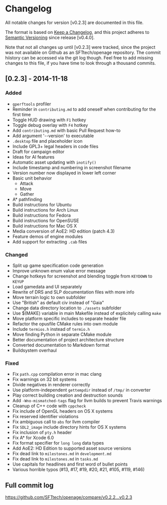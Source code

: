 # Changelog
All notable changes for version [v0.2.3] are documented in this file.

The format is based on [Keep a Changelog](https://keepachangelog.com/en/1.0.0/),
and this project adheres to [Semantic Versioning](https://semver.org/spec/v2.0.0.html) since release [v0.4.0].

Note that not all changes up until [v0.2.3] were tracked, since the project was not available on Github as an SFTtech/openage repository. The commit hiistory can be accessed via the git log though. Feel free to add missing changes to this file, if you have time to look through a thousand commits.

## [0.2.3] - 2014-11-18
### Added
- `gperftools` profiler
- Reminder in `contributing.md` to add oneself when contributing for the first time
- Toggle HUD drawing with `F1` hotkey
- Toggle debug overlay with `F4` hotkey
- Add `contributing.md` with basic Pull Request how-to
- Add argument '--version' to executable
- `.desktop` file and placeholder icon
- Include GPL3+ legal headers in code files
- Draft for campaign editor
- Ideas for AI features
- Automatic asset updating with `inotify()`
- Include timestamp and numbering in screenshot filename
- Version number now displayed in lower left corner
- Basic unit behavior
    - Attack
    - Move
    - Gather
- A* pathfinding
- Build instructions for Ubuntu
- Build instructions for Arch Linux
- Build instructions for Fedora
- Build instructions for OpenSUSE
- Build instructions for Mac OS X
- Media conversion of AoE2: HD edition (patch 4.3)
- Feature demos of engine modules
- Add support for extracting `.cab` files

### Changed
- Split up game specification code generation
- Improve unknown enum value error message
- Change hotkeys for screenshot and blending toggle from `KEYDOWN` to `KEYUP`
- Load gamedata and UI separately
- Rewrite of DRS and SLP documentation files with more info
- Move terrain logic to own subfolder
- Use "British" as default civ instead of "Gaia"
- Change data directory location to `./assets` subfolder
- Use $(MAKE) variable in main Makefile instead of explicitely calling `make`
- Move platform specific includes to separate header file
- Refactor the opusfile CMake rules into own module
- Include `termios.h` instead of `termio.h`
- Move finding Python in separate CMake module
- Better documentation of project architecture structure
- Converted documentation to Markdown format
- Buildsystem overhaul

### Fixed
- Fix `path.cpp` compilation error in mac clang
- Fix warnings on 32 bit systems
- Divide negatives in renderer correctly
- Use platform-independent `gettempdir` instead of `/tmp/` in converter
- Play correct building creation and destruction sounds
- Add `-Wno-mismatched-tags` flag for llvm builds to prevent Travis warnings
- Cleanup of C++ code with `cppcheck`
- Fix include of OpenGL headers on OS X systems
- Fix reserved identifier violations
- Fix ambiguous call to `abs` for llvm compiler
- Fix `SDL2_image` include directory hints for OS X systems
- Fix inclusion of `pty.h` header
- Fix A* for Xcode 6.0
- Fix format specifier for `long long` data types
- Add AoE2: HD Edition to supported asset source versions
- Fix dead link to `milestones.md` in `development.md`
- Fix dead link to `milestones.md` in `tasks.md`
- Use capitals for headlines and first word of bullet points
- Various horrible typos (#13, #17, #19, #20, #21, #105, #119, #146)

## Full commit log

https://github.com/SFTtech/openage/compare/v0.2.2...v0.2.3

